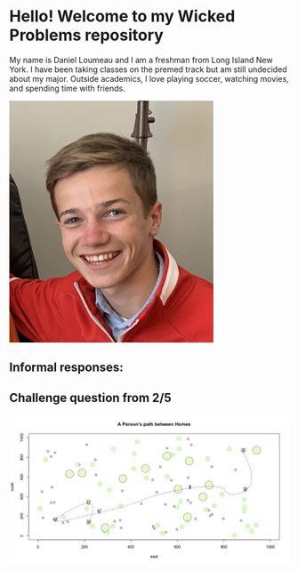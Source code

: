 # Hello! Welcome to my Wicked Problems repository

My name is Daniel Loumeau and I am a freshman from Long Island New York. I have been taking classes on the premed track but am still undecided about my major. Outside academics, I love playing soccer, watching movies, and spending time with friends. 

![](https://raw.githubusercontent.com/dloumeau/data100repository/main/DCE3E354-E882-4A16-87BF-6553F6261001_1_201_a.jpeg)

## Informal responses:

## Challenge question from 2/5
![Challenge Question 2/5](https://raw.githubusercontent.com/dloumeau/data100repository/main/A%20Person's%20path%20between%20homes.png)
